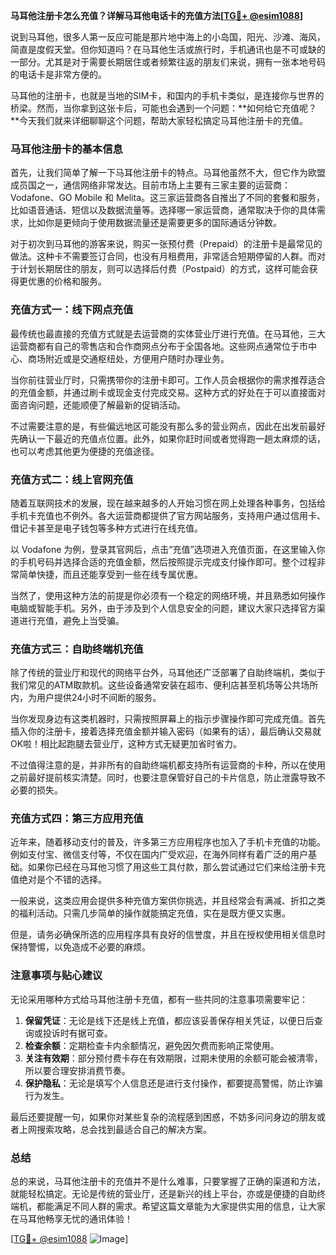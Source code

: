 **马耳他注册卡怎么充值？详解马耳他电话卡的充值方法[[TG💪+ @esim1088](https://t.me/s/esim1088)]**

说到马耳他，很多人第一反应可能是那片地中海上的小岛国，阳光、沙滩、海风，简直是度假天堂。但你知道吗？在马耳他生活或旅行时，手机通讯也是不可或缺的一部分。尤其是对于需要长期居住或者频繁往返的朋友们来说，拥有一张本地号码的电话卡是非常方便的。

马耳他的注册卡，也就是当地的SIM卡，和国内的手机卡类似，是连接你与世界的桥梁。然而，当你拿到这张卡后，可能也会遇到一个问题：**如何给它充值呢？**今天我们就来详细聊聊这个问题，帮助大家轻松搞定马耳他注册卡的充值。

### 马耳他注册卡的基本信息

首先，让我们简单了解一下马耳他注册卡的特点。马耳他虽然不大，但它作为欧盟成员国之一，通信网络非常发达。目前市场上主要有三家主要的运营商：Vodafone、GO Mobile 和 Melita。这三家运营商各自推出了不同的套餐和服务，比如语音通话、短信以及数据流量等。选择哪一家运营商，通常取决于你的具体需求，比如你是更倾向于使用数据流量还是需要更多的国际通话分钟数。

对于初次到马耳他的游客来说，购买一张预付费（Prepaid）的注册卡是最常见的做法。这种卡不需要签订合同，也没有月租费用，非常适合短期停留的人群。而对于计划长期居住的朋友，则可以选择后付费（Postpaid）的方式，这样可能会获得更优惠的价格和服务。

### 充值方式一：线下网点充值

最传统也最直接的充值方式就是去运营商的实体营业厅进行充值。在马耳他，三大运营商都有自己的零售店和合作商网点分布于全国各地。这些网点通常位于市中心、商场附近或是交通枢纽处，方便用户随时办理业务。

当你前往营业厅时，只需携带你的注册卡即可。工作人员会根据你的需求推荐适合的充值金额，并通过刷卡或现金支付完成交易。这种方式的好处在于可以直接面对面咨询问题，还能顺便了解最新的促销活动。

不过需要注意的是，有些偏远地区可能没有那么多的营业网点，因此在出发前最好先确认一下最近的充值点位置。此外，如果你赶时间或者觉得跑一趟太麻烦的话，也可以考虑其他更为便捷的充值途径。

### 充值方式二：线上官网充值

随着互联网技术的发展，现在越来越多的人开始习惯在网上处理各种事务，包括给手机卡充值也不例外。各大运营商都提供了官方网站服务，支持用户通过信用卡、借记卡甚至是电子钱包等多种方式进行在线充值。

以 Vodafone 为例，登录其官网后，点击“充值”选项进入充值页面，在这里输入你的手机号码并选择合适的充值金额，然后按照提示完成支付操作即可。整个过程非常简单快捷，而且还能享受到一些在线专属优惠。

当然了，使用这种方法的前提是你必须有一个稳定的网络环境，并且熟悉如何操作电脑或智能手机。另外，由于涉及到个人信息安全的问题，建议大家只选择官方渠道进行充值，避免上当受骗。

### 充值方式三：自助终端机充值

除了传统的营业厅和现代的网络平台外，马耳他还广泛部署了自助终端机，类似于我们常见的ATM取款机。这些设备通常安装在超市、便利店甚至机场等公共场所内，为用户提供24小时不间断的服务。

当你发现身边有这类机器时，只需按照屏幕上的指示步骤操作即可完成充值。首先插入你的注册卡，接着选择充值金额并输入密码（如果有的话），最后确认交易就OK啦！相比起跑腿去营业厅，这种方式无疑更加省时省力。

不过值得注意的是，并非所有的自助终端机都支持所有运营商的卡种，所以在使用之前最好提前核实清楚。同时，也要注意保管好自己的卡片信息，防止泄露导致不必要的损失。

### 充值方式四：第三方应用充值

近年来，随着移动支付的普及，许多第三方应用程序也加入了手机卡充值的功能。例如支付宝、微信支付等，不仅在国内广受欢迎，在海外同样有着广泛的用户基础。如果你已经在马耳他习惯了用这些工具付款，那么尝试通过它们来给注册卡充值绝对是个不错的选择。

一般来说，这类应用会提供多种充值方案供你挑选，并且经常会有满减、折扣之类的福利活动。只需几步简单的操作就能搞定充值，实在是既方便又实惠。

但是，请务必确保所选的应用程序具有良好的信誉度，并且在授权使用相关信息时保持警惕，以免造成不必要的麻烦。

### 注意事项与贴心建议

无论采用哪种方式给马耳他注册卡充值，都有一些共同的注意事项需要牢记：

1. **保留凭证**：无论是线下还是线上充值，都应该妥善保存相关凭证，以便日后查询或投诉时有据可查。
2. **检查余额**：定期检查卡内余额情况，避免因欠费而影响正常使用。
3. **关注有效期**：部分预付费卡存在有效期限，过期未使用的余额可能会被清零，所以要合理安排消费节奏。
4. **保护隐私**：无论是填写个人信息还是进行支付操作，都要提高警惕，防止诈骗行为发生。

最后还要提醒一句，如果你对某些复杂的流程感到困惑，不妨多问问身边的朋友或者上网搜索攻略，总会找到最适合自己的解决方案。

### 总结

总的来说，马耳他注册卡的充值并不是什么难事，只要掌握了正确的渠道和方法，就能轻松搞定。无论是传统的营业厅，还是新兴的线上平台，亦或是便捷的自助终端机，都能满足不同人群的需求。希望这篇文章能为大家提供实用的信息，让大家在马耳他畅享无忧的通讯体验！

[[TG💪+ @esim1088](https://t.me/s/esim1088) ![Image](https://i.postimg.cc/4NQfJmqS/Snipaste-2025-05-13-00-14-12.png)]